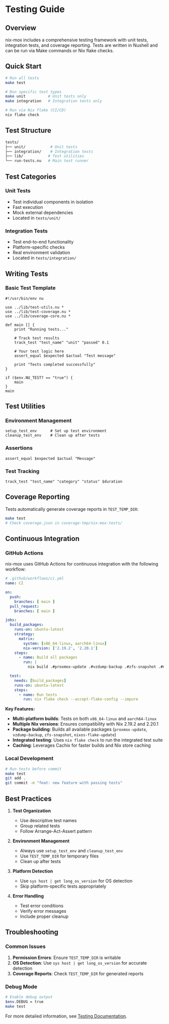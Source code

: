# Testing Guide

## Overview

nix-mox includes a comprehensive testing framework with unit tests, integration tests, and coverage reporting. Tests are written in Nushell and can be run via Make commands or Nix flake checks.

## Quick Start

```bash
# Run all tests
make test

# Run specific test types
make unit          # Unit tests only
make integration   # Integration tests only

# Run via Nix flake (CI/CD)
nix flake check
```

## Test Structure

```bash
tests/
├── unit/           # Unit tests
├── integration/    # Integration tests
├── lib/           # Test utilities
└── run-tests.nu   # Main test runner
```

## Test Categories

### Unit Tests

- Test individual components in isolation
- Fast execution
- Mock external dependencies
- Located in `tests/unit/`

### Integration Tests

- Test end-to-end functionality
- Platform-specific checks
- Real environment validation
- Located in `tests/integration/`

## Writing Tests

### Basic Test Template

```nushell
#!/usr/bin/env nu

use ../lib/test-utils.nu *
use ../lib/test-coverage.nu *
use ../lib/coverage-core.nu *

def main [] {
    print "Running tests..."
    
    # Track test results
    track_test "test_name" "unit" "passed" 0.1
    
    # Your test logic here
    assert_equal $expected $actual "Test message"
    
    print "Tests completed successfully"
}

if ($env.NU_TEST? == "true") {
    main
}
main
```

## Test Utilities

### Environment Management

```nushell
setup_test_env      # Set up test environment
cleanup_test_env    # Clean up after tests
```

### Assertions

```nushell
assert_equal $expected $actual "Message"
```

### Test Tracking

```nushell
track_test "test_name" "category" "status" $duration
```

## Coverage Reporting

Tests automatically generate coverage reports in `TEST_TEMP_DIR`:

```bash
make test
# Check coverage.json in coverage-tmp/nix-mox-tests/
```

## Continuous Integration

### GitHub Actions

nix-mox uses GitHub Actions for continuous integration with the following workflow:

```yaml
# .github/workflows/ci.yml
name: CI

on:
  push:
    branches: [ main ]
  pull_request:
    branches: [ main ]

jobs:
  build_packages:
    runs-on: ubuntu-latest
    strategy:
      matrix:
        system: [x86_64-linux, aarch64-linux]
        nix-version: ['2.19.2', '2.20.1']
    steps:
      - name: Build all packages
        run: |
          nix build .#proxmox-update .#vzdump-backup .#zfs-snapshot .#nixos-flake-update --system ${{ matrix.system }} --accept-flake-config

  test:
    needs: [build_packages]
    runs-on: ubuntu-latest
    steps:
      - name: Run tests
        run: nix flake check --accept-flake-config --impure
```

**Key Features:**

- **Multi-platform builds**: Tests on both `x86_64-linux` and `aarch64-linux`
- **Multiple Nix versions**: Ensures compatibility with Nix 2.19.2 and 2.20.1
- **Package building**: Builds all available packages (`proxmox-update`, `vzdump-backup`, `zfs-snapshot`, `nixos-flake-update`)
- **Integrated testing**: Uses `nix flake check` to run the integrated test suite
- **Caching**: Leverages Cachix for faster builds and Nix store caching

### Local Development

```bash
# Run tests before commit
make test
git add .
git commit -m "feat: new feature with passing tests"
```

## Best Practices

1. **Test Organization**
   - Use descriptive test names
   - Group related tests
   - Follow Arrange-Act-Assert pattern

2. **Environment Management**
   - Always use `setup_test_env` and `cleanup_test_env`
   - Use `TEST_TEMP_DIR` for temporary files
   - Clean up after tests

3. **Platform Detection**
   - Use `sys host | get long_os_version` for OS detection
   - Skip platform-specific tests appropriately

4. **Error Handling**
   - Test error conditions
   - Verify error messages
   - Include proper cleanup

## Troubleshooting

### Common Issues

1. **Permission Errors**: Ensure `TEST_TEMP_DIR` is writable
2. **OS Detection**: Use `sys host | get long_os_version` for accurate detection
3. **Coverage Reports**: Check `TEST_TEMP_DIR` for generated reports

### Debug Mode

```bash
# Enable debug output
$env.DEBUG = true
make test
```

For more detailed information, see [Testing Documentation](./../scripting/TESTING.md).
